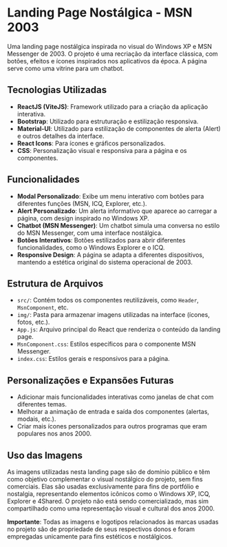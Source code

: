 # Landing Page Nostálgica - MSN 2003

Uma landing page nostálgica inspirada no visual do Windows XP e MSN Messenger de 2003. O projeto é uma recriação da interface clássica, com botões, efeitos e ícones inspirados nos aplicativos da época. A página serve como uma vitrine para um chatbot.

## Tecnologias Utilizadas
* **ReactJS (ViteJS)**: Framework utilizado para a criação da aplicação interativa.
* **Bootstrap**: Utilizado para estruturação e estilização responsiva.
* **Material-UI**: Utilizado para estilização de componentes de alerta (Alert) e outros detalhes da interface.
* **React Icons**: Para ícones e gráficos personalizados.
* **CSS**: Personalização visual e responsiva para a página e os componentes.

## Funcionalidades
* **Modal Personalizado**: Exibe um menu interativo com botões para diferentes funções (MSN, ICQ, Explorer, etc.).
* **Alert Personalizado**: Um alerta informativo que aparece ao carregar a página, com design inspirado no Windows XP.
* **Chatbot (MSN Messenger)**: Um chatbot simula uma conversa no estilo do MSN Messenger, com uma interface nostálgica.
* **Botões Interativos**: Botões estilizados para abrir diferentes funcionalidades, como o Windows Explorer e o ICQ.
* **Responsive Design**: A página se adapta a diferentes dispositivos, mantendo a estética original do sistema operacional de 2003.

## Estrutura de Arquivos
* `src/`: Contém todos os componentes reutilizáveis, como `Header`, `MsnComponent`, etc.
* `img/`: Pasta para armazenar imagens utilizadas na interface (ícones, fotos, etc.).
* `App.js`: Arquivo principal do React que renderiza o conteúdo da landing page.
* `MsnComponent.css`: Estilos específicos para o componente MSN Messenger.
* `index.css`: Estilos gerais e responsivos para a página.

## Personalizações e Expansões Futuras
* Adicionar mais funcionalidades interativas como janelas de chat com diferentes temas.
* Melhorar a animação de entrada e saída dos componentes (alertas, modais, etc.).
* Criar mais ícones personalizados para outros programas que eram populares nos anos 2000.

## Uso das Imagens
As imagens utilizadas nesta landing page são de domínio público e têm como objetivo complementar o visual nostálgico do projeto, sem fins comerciais. Elas são usadas exclusivamente para fins de portfólio e nostalgia, representando elementos icônicos como o Windows XP, ICQ, Explorer e 4Shared. O projeto não está sendo comercializado, mas sim compartilhado como uma representação visual e cultural dos anos 2000.

**Importante**: Todas as imagens e logotipos relacionados às marcas usadas no projeto são de propriedade de seus respectivos donos e foram empregadas unicamente para fins estéticos e nostálgicos.



